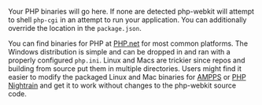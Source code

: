 Your PHP binaries will go here. If none are detected php-webkit will attempt to shell ```php-cgi``` in an attempt to run your application. You can additionally override the location in the ```package.json```.

You can find binaries for PHP at [PHP.net](http://php.net/) for most common platforms. The Windows distribution is simple and can be dropped in and ran with a properly configured ```php.ini```. Linux and Macs are trickier since repos and building from source put them in multiple directories. Users might find it easier to modify the packaged Linux and Mac binaries for [AMPPS](http://www.ampps.com/) or [PHP Nightrain](http://www.naetech.com/php-nightrain) and get it to work without changes to the php-webkit source code.
